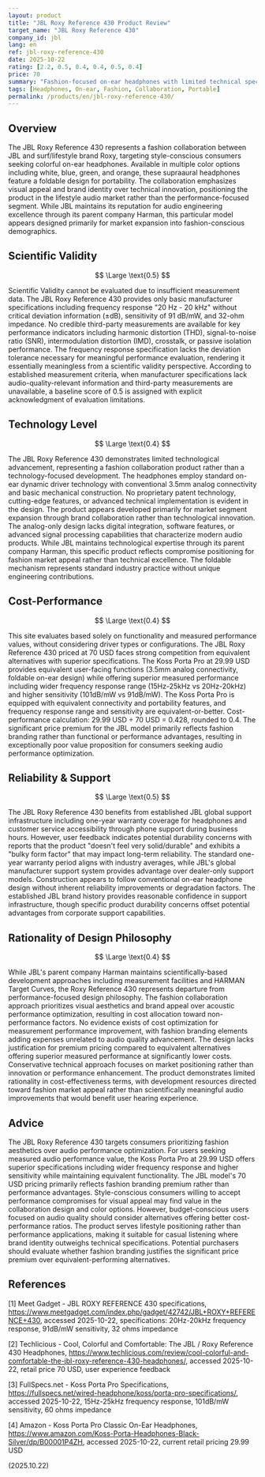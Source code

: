 ```yaml
---
layout: product
title: "JBL Roxy Reference 430 Product Review"
target_name: "JBL Roxy Reference 430"
company_id: jbl
lang: en
ref: jbl-roxy-reference-430
date: 2025-10-22
rating: [2.2, 0.5, 0.4, 0.4, 0.5, 0.4]
price: 70
summary: "Fashion-focused on-ear headphones with limited technical specifications and measured performance data, offering basic audio functionality at premium pricing compared to equivalent alternatives."
tags: [Headphones, On-ear, Fashion, Collaboration, Portable]
permalink: /products/en/jbl-roxy-reference-430/
---
```


## Overview

The JBL Roxy Reference 430 represents a fashion collaboration between JBL and surf/lifestyle brand Roxy, targeting style-conscious consumers seeking colorful on-ear headphones. Available in multiple color options including white, blue, green, and orange, these supraaural headphones feature a foldable design for portability. The collaboration emphasizes visual appeal and brand identity over technical innovation, positioning the product in the lifestyle audio market rather than the performance-focused segment. While JBL maintains its reputation for audio engineering excellence through its parent company Harman, this particular model appears designed primarily for market expansion into fashion-conscious demographics.

## Scientific Validity

$$ \Large \text{0.5} $$

Scientific Validity cannot be evaluated due to insufficient measurement data. The JBL Roxy Reference 430 provides only basic manufacturer specifications including frequency response "20 Hz - 20 kHz" without critical deviation information (±dB), sensitivity of 91 dB/mW, and 32-ohm impedance. No credible third-party measurements are available for key performance indicators including harmonic distortion (THD), signal-to-noise ratio (SNR), intermodulation distortion (IMD), crosstalk, or passive isolation performance. The frequency response specification lacks the deviation tolerance necessary for meaningful performance evaluation, rendering it essentially meaningless from a scientific validity perspective. According to established measurement criteria, when manufacturer specifications lack audio-quality-relevant information and third-party measurements are unavailable, a baseline score of 0.5 is assigned with explicit acknowledgment of evaluation limitations.

## Technology Level

$$ \Large \text{0.4} $$

The JBL Roxy Reference 430 demonstrates limited technological advancement, representing a fashion collaboration product rather than a technology-focused development. The headphones employ standard on-ear dynamic driver technology with conventional 3.5mm analog connectivity and basic mechanical construction. No proprietary patent technology, cutting-edge features, or advanced technical implementation is evident in the design. The product appears developed primarily for market segment expansion through brand collaboration rather than technological innovation. The analog-only design lacks digital integration, software features, or advanced signal processing capabilities that characterize modern audio products. While JBL maintains technological expertise through its parent company Harman, this specific product reflects compromise positioning for fashion market appeal rather than technical excellence. The foldable mechanism represents standard industry practice without unique engineering contributions.

## Cost-Performance

$$ \Large \text{0.4} $$

This site evaluates based solely on functionality and measured performance values, without considering driver types or configurations. The JBL Roxy Reference 430 priced at 70 USD faces strong competition from equivalent alternatives with superior specifications. The Koss Porta Pro at 29.99 USD provides equivalent user-facing functions (3.5mm analog connectivity, foldable on-ear design) while offering superior measured performance including wider frequency response range (15Hz-25kHz vs 20Hz-20kHz) and higher sensitivity (101dB/mW vs 91dB/mW). The Koss Porta Pro is equipped with equivalent connectivity and portability features, and frequency response range and sensitivity are equivalent-or-better. Cost-performance calculation: 29.99 USD ÷ 70 USD = 0.428, rounded to 0.4. The significant price premium for the JBL model primarily reflects fashion branding rather than functional or performance advantages, resulting in exceptionally poor value proposition for consumers seeking audio performance optimization.

## Reliability & Support

$$ \Large \text{0.5} $$

The JBL Roxy Reference 430 benefits from established JBL global support infrastructure including one-year warranty coverage for headphones and customer service accessibility through phone support during business hours. However, user feedback indicates potential durability concerns with reports that the product "doesn't feel very solid/durable" and exhibits a "bulky form factor" that may impact long-term reliability. The standard one-year warranty period aligns with industry averages, while JBL's global manufacturer support system provides advantage over dealer-only support models. Construction appears to follow conventional on-ear headphone design without inherent reliability improvements or degradation factors. The established JBL brand history provides reasonable confidence in support infrastructure, though specific product durability concerns offset potential advantages from corporate support capabilities.

## Rationality of Design Philosophy

$$ \Large \text{0.4} $$

While JBL's parent company Harman maintains scientifically-based development approaches including measurement facilities and HARMAN Target Curves, the Roxy Reference 430 represents departure from performance-focused design philosophy. The fashion collaboration approach prioritizes visual aesthetics and brand appeal over acoustic performance optimization, resulting in cost allocation toward non-performance factors. No evidence exists of cost optimization for measurement performance improvement, with fashion branding elements adding expenses unrelated to audio quality advancement. The design lacks justification for premium pricing compared to equivalent alternatives offering superior measured performance at significantly lower costs. Conservative technical approach focuses on market positioning rather than innovation or performance enhancement. The product demonstrates limited rationality in cost-effectiveness terms, with development resources directed toward fashion market appeal rather than scientifically meaningful audio improvements that would benefit user hearing experience.

## Advice

The JBL Roxy Reference 430 targets consumers prioritizing fashion aesthetics over audio performance optimization. For users seeking measured audio performance value, the Koss Porta Pro at 29.99 USD offers superior specifications including wider frequency response and higher sensitivity while maintaining equivalent functionality. The JBL model's 70 USD pricing primarily reflects fashion branding premium rather than performance advantages. Style-conscious consumers willing to accept performance compromises for visual appeal may find value in the collaboration design and color options. However, budget-conscious users focused on audio quality should consider alternatives offering better cost-performance ratios. The product serves lifestyle positioning rather than performance applications, making it suitable for casual listening where brand identity outweighs technical specifications. Potential purchasers should evaluate whether fashion branding justifies the significant price premium over equivalent-performing alternatives.

## References

[1] Meet Gadget - JBL ROXY REFERENCE 430 specifications, https://www.meetgadget.com/index.php/gadget/42742/JBL+ROXY+REFERENCE+430, accessed 2025-10-22, specifications: 20Hz-20kHz frequency response, 91dB/mW sensitivity, 32 ohms impedance

[2] Techlicious - Cool, Colorful and Comfortable: The JBL / Roxy Reference 430 Headphones, https://www.techlicious.com/review/cool-colorful-and-comfortable-the-jbl-roxy-reference-430-headphones/, accessed 2025-10-22, retail price 70 USD, user experience feedback

[3] FullSpecs.net - Koss Porta Pro Specifications, https://fullspecs.net/wired-headphone/koss/porta-pro-specifications/, accessed 2025-10-22, 15Hz-25kHz frequency response, 101dB/mW sensitivity, 60 ohms impedance

[4] Amazon - Koss Porta Pro Classic On-Ear Headphones, https://www.amazon.com/Koss-Porta-Headphones-Black-Silver/dp/B00001P4ZH, accessed 2025-10-22, current retail pricing 29.99 USD

(2025.10.22)